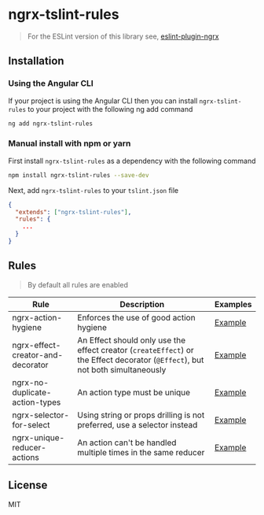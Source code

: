 # ngrx-tslint-rules

> For the ESLint version of this library see, [eslint-plugin-ngrx](https://github.com/timdeschryver/eslint-plugin-ngrx)

## Installation

### Using the Angular CLI

If your project is using the Angular CLI then you can install `ngrx-tslint-rules` to your project with the following ng add command

```bash
ng add ngrx-tslint-rules
```

### Manual install with npm or yarn

First install `ngrx-tslint-rules` as a dependency with the following command

```bash
npm install ngrx-tslint-rules --save-dev
```

Next, add `ngrx-tslint-rules` to your `tslint.json` file

```json
{
  "extends": ["ngrx-tslint-rules"],
  "rules": {
    ...
  }
}
```

## Rules

> By default all rules are enabled

| Rule                              | Description                                                                                                                    | Examples                                                                                                                               |
| --------------------------------- | ------------------------------------------------------------------------------------------------------------------------------ | -------------------------------------------------------------------------------------------------------------------------------------- |
| ngrx-action-hygiene               | Enforces the use of good action hygiene                                                                                        | [Example](https://github.com/timdeschryver/ngrx-tslint-rules/tree/master/test/rules/action-hygiene/fixture.ts.lint)                    |
| ngrx-effect-creator-and-decorator | An Effect should only use the effect creator (`createEffect`) or the Effect decorator (`@Effect`), but not both simultaneously | [Example](https://github.com/timdeschryver/ngrx-tslint-rules/tree/master/test/rules/ngrx-effect-creator-and-decorator/fixture.ts.lint) |
| ngrx-no-duplicate-action-types    | An action type must be unique                                                                                                  | [Example](https://github.com/timdeschryver/ngrx-tslint-rules/tree/master/test/rules/ngrx-no-duplicate-action-types/fixture.ts.lint)    |
| ngrx-selector-for-select          | Using string or props drilling is not preferred, use a selector instead                                                        | [Example](https://github.com/timdeschryver/ngrx-tslint-rules/tree/master/test/rules/ngrx-selector-for-select/fixture.ts.lint)          |
| ngrx-unique-reducer-actions       | An action can't be handled multiple times in the same reducer                                                                  | [Example](https://github.com/timdeschryver/ngrx-tslint-rules/tree/master/test/rules/ngrx-unique-reducer-actions/fixture.ts.lint)       |

## License

MIT
